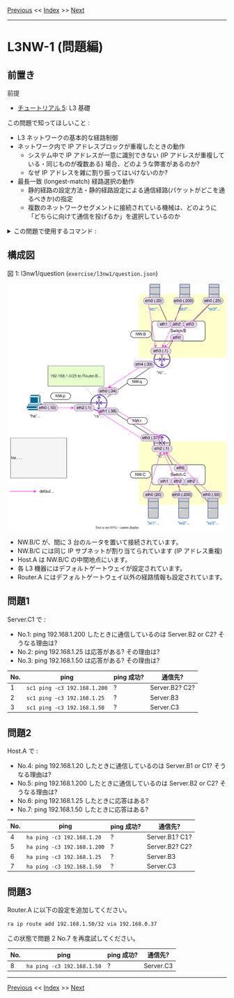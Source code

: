 <!-- HEADER -->
[Previous](../l2nw2/answer.md) << [Index](../index.md) >> [Next](../l3nw1/answer.md)

---
<!-- /HEADER -->

# L3NW-1 (問題編)

## 前置き

前提

- [チュートリアル 5](../tutorial5/scenario.md): L3 基礎

この問題で知ってほしいこと :

- L3 ネットワークの基本的な経路制御
- ネットワーク内で IP アドレスブロックが重複したときの動作
  * システム中で IP アドレスが一意に識別できない (IP アドレスが重複している・同じものが複数ある) 場合、どのような弊害があるのか?
  * なぜ IP アドレスを雑に割り振ってはいけないのか?
- 最長一致 (longest-match) 経路選択の動作
  * 静的経路の設定方法・静的経路設定による通信経路(パケットがどこを通るべきか)の指定
  * 複数のネットワークセグメントに接続されている機械は、どのように「どちらに向けて通信を投げるか」を選択しているのか

<details>

<summary>この問題で使用するコマンド :</summary>

* インタフェースの一覧表示・設定確認
  * IP アドレス一の確認
    * `ip addr show [dev インタフェース名]`
* ルーティングテーブルの確認
  * `ip route`
* L3 の通信確認
  * `ping 宛先IPアドレス` (オプション `-c N` は送信するパケット数を指定します。)
* ルーティングテーブルの操作 (静的経路の追加・削除)
  * `ip route add 宛先ネットワーク via 中継先ルータ(nexthop)IPアドレス`
  * `ip route del 宛先ネットワーク`
* パケットキャプチャ (必要に応じて)
  * `tcpdump -l [-i インタフェース名]` : オプション `-l` がないとリアルタイムに表示されません。

</details>

## 構成図

図 1: l3nw1/question (`exercise/l3nw1/question.json`)

![Topology](topology.drawio.svg)

* NW.B/C が、間に 3 台のルータを置いて接続されています。
* NW.B/C には同じ IP サブネットが割り当てられています (IP アドレス重複)
* Host.A は NW.B/C の中間地点にいます。
* 各 L3 機器にはデフォルトゲートウェイが設定されています。
* Router.A にはデフォルトゲートウェイ以外の経路情報も設定されています。

## 問題1

Server.C1 で :

* No.1: ping 192.168.1.200 したときに通信しているのは Server.B2 or C2? そうなる理由は?
* No.2: ping 192.168.1.25 は応答がある? その理由は?
* No.3: ping 192.168.1.50 は応答がある? その理由は?

|No.| ping                         | ping 成功? | 通信先? |
|---|------------------------------|------------|---------|
| 1 | `sc1 ping -c3 192.168.1.200` | ? | Server.B2? C2?   |
| 2 | `sc1 ping -c3 192.168.1.25`  | ? | Server.B3        |
| 3 | `sc1 ping -c3 192.168.1.50`  | ? | Server.C3        |

## 問題2

Host.A で :

* No.4: ping 192.168.1.20 したときに通信しているのは Server.B1 or C1? そうなる理由は?
* No.5: ping 192.168.1.200 したときに通信しているのは Server.B2 or C2? そうなる理由は?
* No.6: ping 192.168.1.25 したときに応答はある?
* No.7: ping 192.168.1.50 したときに応答はある?

|No.| ping                        | ping 成功? | 通信先? |
|---|-----------------------------|------------|---------|
| 4 | `ha ping -c3 192.168.1.20`  | ? | Server.B1? C1?   |
| 5 | `ha ping -c3 192.168.1.200` | ? | Server.B2? C2?   |
| 6 | `ha ping -c3 192.168.1.25`  | ? | Server.B3        |
| 7 | `ha ping -c3 192.168.1.50`  | ? | Server.C3        |

## 問題3

Router.A に以下の設定を追加してください。

```sh
ra ip route add 192.168.1.50/32 via 192.168.0.37
```

この状態で問題 2 No.7 を再度試してください。

|No.| ping                        | ping 成功? | 通信先? |
|---|-----------------------------|------------|---------|
| 8 | `ha ping -c3 192.168.1.50`  | ? | Server.C3        |

<!-- FOOTER -->

---

[Previous](../l2nw2/answer.md) << [Index](../index.md) >> [Next](../l3nw1/answer.md)
<!-- /FOOTER -->
